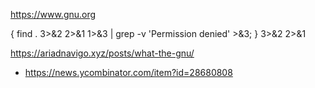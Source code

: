 https://www.gnu.org

{ find . 3>&2 2>&1 1>&3 | grep -v 'Permission denied' >&3; } 3>&2 2>&1

https://ariadnavigo.xyz/posts/what-the-gnu/
* https://news.ycombinator.com/item?id=28680808